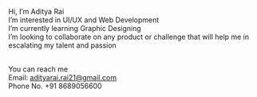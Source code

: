 Hi, I’m Aditya Rai <br>
I’m interested in UI/UX and Web Development <br> 
I’m currently learning Graphic Designing <br>
I’m looking to collaborate on any product or challenge that will help me in escalating my talent and passion<br><br>

You can reach me<br>
Email: adityarai.rai21@gmail.com<br>
Phone No. +91 8689056600<br>
